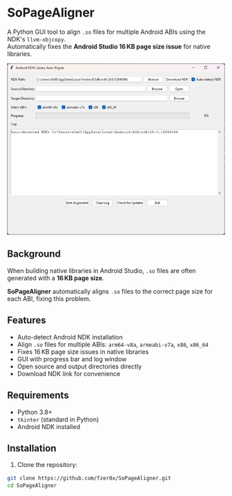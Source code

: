 # SoPageAligner

A Python GUI tool to align `.so` files for multiple Android ABIs using the NDK's `llvm-objcopy`.  
Automatically fixes the **Android Studio 16 KB page size issue** for native libraries.

![Screenshot](assets/screenshot.png)

## Background

When building native libraries in Android Studio, `.so` files are often generated with a **16 KB page size**. 

**SoPageAligner** automatically aligns `.so` files to the correct page size for each ABI, fixing this problem.

## Features

- Auto-detect Android NDK installation
- Align `.so` files for multiple ABIs: `arm64-v8a`, `armeabi-v7a`, `x86`, `x86_64`
- Fixes 16 KB page size issues in native libraries
- GUI with progress bar and log window
- Open source and output directories directly
- Download NDK link for convenience

## Requirements

- Python 3.8+
- `tkinter` (standard in Python)
- Android NDK installed

## Installation

1. Clone the repository:
```bash
git clone https://github.com/fzer0x/SoPageAligner.git
cd SoPageAligner
